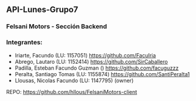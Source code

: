 ## API-Lunes-Grupo7

### Felsani Motors - Sección Backend

### Integrantes:
- Iriarte, Facundo (LU: 1157051) https://github.com/FacuIria
- Abrego, Lautaro (LU: 1152414) https://github.com/SirCaballero
- Padilla, Esteban Facundo Guzman () https://github.com/facuguzzz
- Peralta, Santiago Tomas (LU: 1155874) https://github.com/SantiPeralta1
- Llousas, Nicolas Facundo (LU: 1147795) (owner)

REPO: https://github.com/hllous/FelsaniMotors-client
